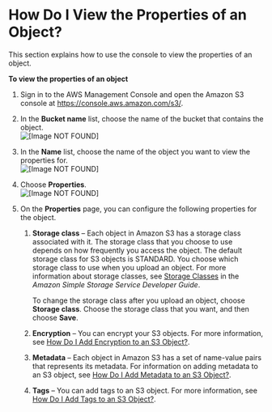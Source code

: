 # How Do I View the Properties of an Object?<a name="view-object-properties"></a>

This section explains how to use the console to view the properties of an object\.

**To view the properties of an object**

1. Sign in to the AWS Management Console and open the Amazon S3 console at [https://console\.aws\.amazon\.com/s3/](https://console.aws.amazon.com/s3/)\.

1. In the **Bucket name** list, choose the name of the bucket that contains the object\.  
![\[Image NOT FOUND\]](http://docs.aws.amazon.com/AmazonS3/latest/user-guide/images/choose-bucket-name.png)

1. In the **Name** list, choose the name of the object you want to view the properties for\.  
![\[Image NOT FOUND\]](http://docs.aws.amazon.com/AmazonS3/latest/user-guide/images/object-name-select.png)

1. Choose **Properties**\.  
![\[Image NOT FOUND\]](http://docs.aws.amazon.com/AmazonS3/latest/user-guide/images/object-properties-tab.png)

1. On the **Properties** page, you can configure the following properties for the object\.

   1. **Storage class** – Each object in Amazon S3 has a storage class associated with it\. The storage class that you choose to use depends on how frequently you access the object\. The default storage class for S3 objects is STANDARD\. You choose which storage class to use when you upload an object\. For more information about storage classes, see [Storage Classes](https://docs.aws.amazon.com/AmazonS3/latest/dev/storage-class-intro.html) in the *Amazon Simple Storage Service Developer Guide*\.

      To change the storage class after you upload an object, choose **Storage class**\. Choose the storage class that you want, and then choose **Save**\.

   1. **Encryption** – You can encrypt your S3 objects\. For more information, see [How Do I Add Encryption to an S3 Object?](add-object-encryption.md)\. 

   1. **Metadata** – Each object in Amazon S3 has a set of name\-value pairs that represents its metadata\. For information on adding metadata to an S3 object, see [How Do I Add Metadata to an S3 Object?](add-object-metadata.md)\.

   1. **Tags** – You can add tags to an S3 object\. For more information, see [How Do I Add Tags to an S3 Object?](add-object-tags.md)\.